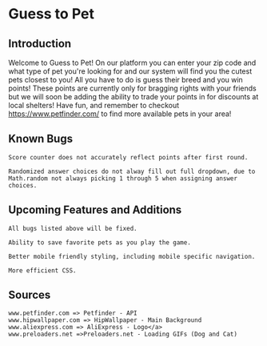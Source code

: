 # Guess to Pet

## Introduction
Welcome to Guess to Pet! On our platform you can enter your zip code and what type of pet you're looking for and our system will find you the cutest pets closest to you! All you have to do is guess their breed and you win points! These points are currently only for bragging rights with your friends but we will soon be adding the ability to trade your points in for discounts at local shelters! Have fun, and remember to checkout https://www.petfinder.com/ to find more available pets in your area!

## Known Bugs
    Score counter does not accurately reflect points after first round.
    
    Randomized answer choices do not alway fill out full dropdown, due to Math.random not always picking 1 through 5 when assigning answer choices.
    
## Upcoming Features and Additions
    All bugs listed above will be fixed.
    
    Ability to save favorite pets as you play the game.

    Better mobile friendly styling, including mobile specific navigation.

    More efficient CSS.

## Sources
    www.petfinder.com => Petfinder - API
    www.hipwallpaper.com => HipWallpaper - Main Background
    www.aliexpress.com => AliExpress - Logo</a>
    www.preloaders.net =>Preloaders.net - Loading GIFs (Dog and Cat)